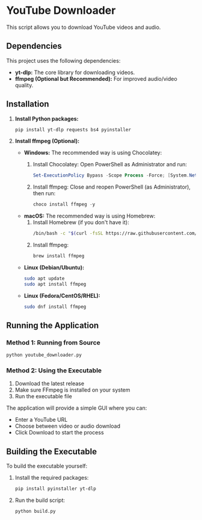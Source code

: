 # YouTube Downloader

This script allows you to download YouTube videos and audio.

## Dependencies

This project uses the following dependencies:

*   **yt-dlp:** The core library for downloading videos.
*   **ffmpeg (Optional but Recommended):** For improved audio/video quality.

## Installation

1.  **Install Python packages:**

    ```bash
    pip install yt-dlp requests bs4 pyinstaller
    ```

2.  **Install ffmpeg (Optional):**

    *   **Windows:** The recommended way is using Chocolatey:
        1.  Install Chocolatey: Open PowerShell as Administrator and run:

            ```powershell
            Set-ExecutionPolicy Bypass -Scope Process -Force; [System.Net.ServicePointManager]::SecurityProtocol = [System.Net.ServicePointManager]::SecurityProtocol -bor 3072; iex ((New-Object System.Net.WebClient).DownloadString('https://community.chocolatey.org/install.ps1'))
            ```
        2.  Install ffmpeg: Close and reopen PowerShell (as Administrator), then run:

            ```powershell
            choco install ffmpeg -y
            ```
    *   **macOS:** The recommended way is using Homebrew:
        1. Install Homebrew (if you don't have it):
           ```bash
           /bin/bash -c "$(curl -fsSL https://raw.githubusercontent.com/Homebrew/install/HEAD/install.sh)"
           ```
        2. Install ffmpeg:
           ```bash
           brew install ffmpeg
           ```
    *   **Linux (Debian/Ubuntu):**
        ```bash
        sudo apt update
        sudo apt install ffmpeg
        ```
    *   **Linux (Fedora/CentOS/RHEL):**
        ```bash
        sudo dnf install ffmpeg
        ```

## Running the Application

### Method 1: Running from Source
```bash
python youtube_downloader.py
```

### Method 2: Using the Executable
1. Download the latest release
2. Make sure FFmpeg is installed on your system
3. Run the executable file

The application will provide a simple GUI where you can:
- Enter a YouTube URL
- Choose between video or audio download
- Click Download to start the process

## Building the Executable
To build the executable yourself:

1. Install the required packages:
   ```bash
   pip install pyinstaller yt-dlp
   ```

2. Run the build script:
   ```bash
   python build.py
   ```
